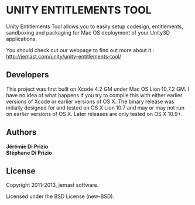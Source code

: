 UNITY ENTITLEMENTS TOOL
=======================

Unity Entitlements Tool allows you to easily setup codesign, entitlements, sandboxing and packaging for Mac OS deployment of your Unity3D applications.

You should check out our webpage to find out more about it : http://jemast.com/unity/unity-entitlements-tool/

Developers
----------

This project was first built on Xcode 4.2 GM under Mac OS Lion 10.7.2 GM. I have no idea of what happens if you try to compile this with either earlier versions of Xcode or earlier versions of OS X. The binary release was initially designed for and tested on OS X Lion 10.7 and may or may not run on earlier versions of OS X. Later releases are only tested on OS X 10.9+.

Authors
-------

**Jérémie Di Prizio**  
**Stéphane Di Prizio**

License
-------

Copyright 2011-2013, jemast software.

Licensed under the BSD License (new-BSD).